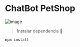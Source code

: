 # ChatBot PetShop

![image](https://image.freepik.com/vector-gratis/dog-cat-logo-template-veterinaria_56473-108.jpg)

> Instalar dependencia 🚀
```
npm install
```
